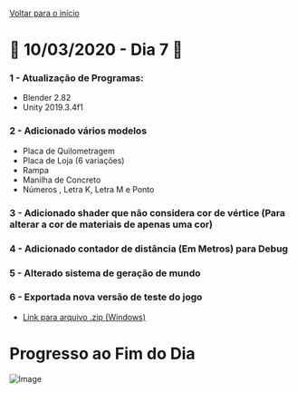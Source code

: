 [Voltar para o início](../../README.md)
# :calendar: 10/03/2020 - Dia 7 :calendar:
### 1 - Atualização de Programas:
* Blender 2.82
* Unity 2019.3.4f1

### 2 - Adicionado vários modelos
* Placa de Quilometragem
* Placa de Loja (6 variações)
* Rampa
* Manilha de Concreto
* Números , Letra K, Letra M e Ponto
### 3 - Adicionado shader que não considera cor de vértice (Para alterar a cor de materiais de apenas uma cor)

### 4 - Adicionado contador de distância (Em Metros) para Debug

### 5 - Alterado sistema de geração de mundo

### 6 - Exportada nova versão de teste do jogo
* [Link para arquivo .zip (Windows)](/GitHub/Exports/10-03-2020-Windows.zip)

# Progresso ao Fim do Dia
![Image](../Images/10-03-2020/end.png)